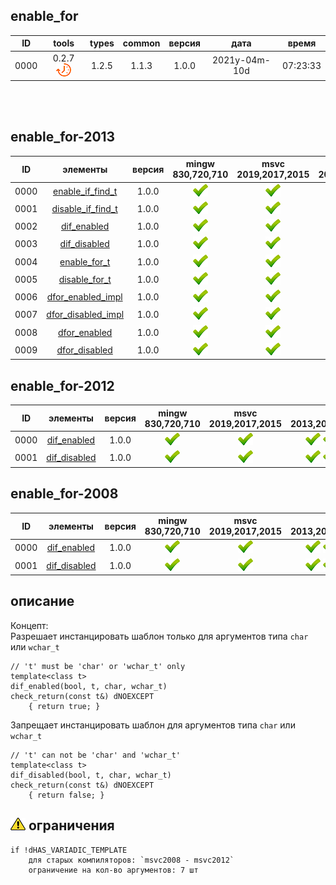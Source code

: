 ﻿
[S]: ../../../icons/star-down.png
[P]: ../../../icons/progress.png
[V]: ../../../icons/success.png
[X]: ../../../icons/failed.png
[D]: ../../../icons/danger.png
[E]: ../../../icons/empty.png
[N]: ../../../icons/na.png

enable_for
---

| **ID** | tools           | types | common | версия |     дата      |  время   |  
|:------:|:---------------:|:-----:|:------:|:------:|:-------------:|:--------:|  
|  0000  | 0.2.7 [![P]][M] | 1.2.5 | 1.1.3  | 1.0.0  | 2021y-04m-10d | 07:23:33 |  

<br/>
<br/>

enable_for-2013
---

| **ID** | элементы                | версия | mingw 830,720,710 | msvc 2019,2017,2015 | msvc 2013,2012,2010,2008                |  
|:------:|:-----------------------:|:------:|:-----------------:|:-------------------:|:---------------------------------------:|  
|  0000  | [enable_if_find_t][M]   | 1.0.0  |   [![V]][MINGW]   |   [![V]][VS-NEW]    | [![V]][0] [![N]][0] [![N]][0] [![N]][0] |  
|  0001  | [disable_if_find_t][M]  | 1.0.0  |   [![V]][MINGW]   |   [![V]][VS-NEW]    | [![V]][0] [![N]][0] [![N]][0] [![N]][0] |  
|  0002  | [dif_enabled][M]        | 1.0.0  |   [![V]][MINGW]   |   [![V]][VS-NEW]    | [![V]][0] [![N]][0] [![N]][0] [![N]][0] |  
|  0003  | [dif_disabled][M]       | 1.0.0  |   [![V]][MINGW]   |   [![V]][VS-NEW]    | [![V]][0] [![N]][0] [![N]][0] [![N]][0] |  
|  0004  | [enable_for_t][M]       | 1.0.0  |   [![V]][MINGW]   |   [![V]][VS-NEW]    | [![V]][0] [![N]][0] [![N]][0] [![N]][0] |  
|  0005  | [disable_for_t][M]      | 1.0.0  |   [![V]][MINGW]   |   [![V]][VS-NEW]    | [![V]][0] [![N]][0] [![N]][0] [![N]][0] |  
|  0006  | [dfor_enabled_impl][M]  | 1.0.0  |   [![V]][MINGW]   |   [![V]][VS-NEW]    | [![V]][0] [![N]][0] [![N]][0] [![N]][0] |  
|  0007  | [dfor_disabled_impl][M] | 1.0.0  |   [![V]][MINGW]   |   [![V]][VS-NEW]    | [![V]][0] [![N]][0] [![N]][0] [![N]][0] |  
|  0008  | [dfor_enabled][M]       | 1.0.0  |   [![V]][MINGW]   |   [![V]][VS-NEW]    | [![V]][0] [![N]][0] [![N]][0] [![N]][0] |  
|  0009  | [dfor_disabled][M]      | 1.0.0  |   [![V]][MINGW]   |   [![V]][VS-NEW]    | [![V]][0] [![N]][0] [![N]][0] [![N]][0] |  

enable_for-2012
---

| **ID** | элементы                | версия | mingw 830,720,710 | msvc 2019,2017,2015 | msvc 2013,2012,2010,2008                |  
|:------:|:-----------------------:|:------:|:-----------------:|:-------------------:|:---------------------------------------:|  
|  0000  | [dif_enabled][M]        | 1.0.0  |   [![V]][MINGW]   |   [![V]][VS-NEW]    | [![V]][0] [![V]][0] [![N]][0] [![N]][0] |  
|  0001  | [dif_disabled][M]       | 1.0.0  |   [![V]][MINGW]   |   [![V]][VS-NEW]    | [![V]][0] [![V]][0] [![N]][0] [![N]][0] |  

enable_for-2008
---

| **ID** | элементы                | версия | mingw 830,720,710 | msvc 2019,2017,2015 | msvc 2013,2012,2010,2008                |  
|:------:|:-----------------------:|:------:|:-----------------:|:-------------------:|:---------------------------------------:|  
|  0000  | [dif_enabled][M]        | 1.0.0  |   [![V]][MINGW]   |   [![V]][VS-NEW]    | [![V]][0] [![V]][0] [![V]][0] [![V]][0] |  
|  0001  | [dif_disabled][M]       | 1.0.0  |   [![V]][MINGW]   |   [![V]][VS-NEW]    | [![V]][0] [![V]][0] [![V]][0] [![V]][0] |  

[M]:       #enable_for    "инстанцирование функциий только для аргументов, указанных в списке"  
[MINGW]:   #mingw-new     "поддержка компиляторов mingw"  
[VS-NEW]:  #msvc-new      "поддержка новых компиляторов msvc"  
[VS-OLD]:  #msvc-old      "поддержка старых компиляторов msvc"  
[0]:       #-ограничения  "различия в логике работы для старых компиляторов"  

описание
--------
Концепт:  
Разрешает инстанцировать шаблон только для аргументов типа `char` или `wchar_t`
```
// 't' must be 'char' or 'wchar_t' only
template<class t>
dif_enabled(bool, t, char, wchar_t) 
check_return(const t&) dNOEXCEPT
    { return true; }
```

Запрещает инстанцировать шаблон для аргументов типа `char` или `wchar_t`
```
// 't' can not be 'char' and 'wchar_t' 
template<class t>
dif_disabled(bool, t, char, wchar_t) 
сheck_return(const t&) dNOEXCEPT
    { return false; }
```

[![D]][M] ограничения
---------------------
```
if !dHAS_VARIADIC_TEMPLATE
    для старых компиляторов: `msvc2008 - msvc2012`
    ограничение на кол-во аргументов: 7 шт
```
